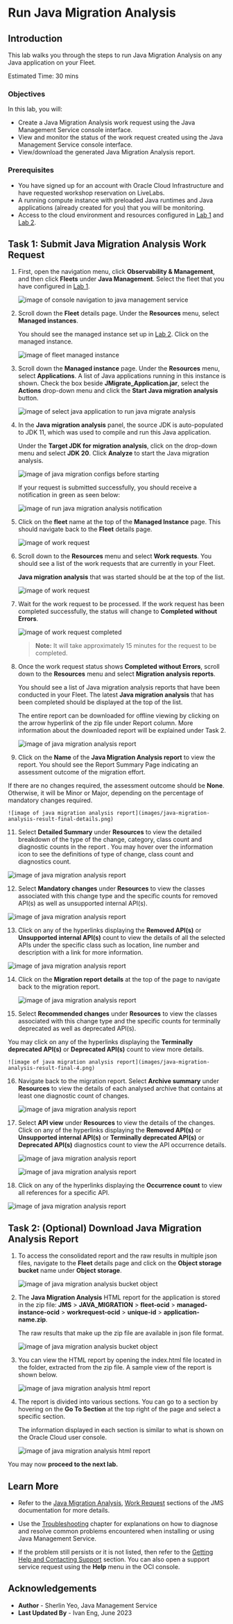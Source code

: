# Run Java Migration Analysis

## Introduction

This lab walks you through the steps to run Java Migration Analysis on any Java application on your Fleet.

Estimated Time: 30 mins

### Objectives

In this lab, you will:

* Create a Java Migration Analysis work request using the Java Management Service console interface.
* View and monitor the status of the work request created using the Java Management Service console interface.
* View/download the generated Java Migration Analysis report.

### Prerequisites

* You have signed up for an account with Oracle Cloud Infrastructure and have requested workshop reservation on LiveLabs.
* A running compute instance with preloaded Java runtimes and Java applications (already created for you) that you will be monitoring.
* Access to the cloud environment and resources configured in [Lab 1](?lab=setup-a-fleet) and [Lab 2](?lab=install-management-agent-script).

## Task 1: Submit Java Migration Analysis Work Request

1. First, open the navigation menu, click **Observability & Management**, and then click **Fleets** under **Java Management**. Select the fleet that you have configured in [Lab 1](?lab=setup-a-fleet).
  
    ![image of console navigation to java management service](images/console-navigation-jms.png)

2. Scroll down the **Fleet** details page. Under the **Resources** menu, select **Managed instances**.

    You should see the managed instance set up in [Lab 2](?lab=install-management-agent-script). Click on the managed instance.

    ![image of fleet managed instance](images/fleet-managed-instance.png)

3. Scroll down the **Managed instance** page. Under the **Resources** menu, select **Applications**. A list of Java applications running in this instance is shown. Check the box beside **JMigrate_Application.jar**, select the **Actions** drop-down menu and click the **Start Java migration analysis** button.

    ![image of select java application to run java migrate analysis](images/select-app-run-java-migrate.png)

5. In the **Java migration analysis** panel, the source JDK is auto-populated to JDK 11, which was used to compile and run this Java application.

   Under the **Target JDK for migration analysis**, click on the drop-down menu and select **JDK 20**. Click **Analyze** to start the Java migration analysis.

    ![image of java migration configs before starting](images/java-migration-analysis-config-start.png)

    If your request is submitted successfully, you should receive a notification in green as seen below:

    ![image of run java migration analysis notification](images/run-java-migration-analysis-notification.png)

6. Click on the **fleet** name at the top of the **Managed Instance** page. This should navigate back to the **Fleet** details page.

    ![image of work request](images/java-migration-fleet-details-breadcrumb.png)

7. Scroll down to the **Resources** menu and select **Work requests**. You should see a list of the work requests that are currently in your Fleet.

   **Java migration analysis** that was started should be at the top of the list.
  
    ![image of work request](images/java-migration-analysis-work-request-started.png)

8. Wait for the work request to be processed. If the work request has been completed successfully, the status will change to **Completed without Errors**.
  
    ![image of work request completed](images/java-migration-analysis-work-request-completed.png)

    >**Note:** It will take approximately 15 minutes for the request to be completed.

9. Once the work request status shows **Completed without Errors**, scroll down to the **Resources** menu and select **Migration analysis reports**.

   You should see a list of Java migration analysis reports that have been conducted in your Fleet. The latest **Java migration analysis** that has been completed should be displayed at the top of the list.

    The entire report can be downloaded for offline viewing by clicking on the arrow hyperlink of the zip file under Report column. More information about the downloaded report will be explained under Task 2.

    ![image of java migration analysis report](images/java-migration-analysis-result-final.png)

10. Click on the **Name** of the **Java Migration Analysis report** to view the report. You should see the Report Summary Page indicating an assessment outcome of the migration effort. 

   If there are no changes required, the assessment outcome should be **None**. Otherwise, it will be Minor or Major, depending on the percentage of mandatory changes required.

    ![image of java migration analysis report](images/java-migration-analysis-result-final-details.png)

11. Select **Detailed Summary** under **Resources** to view the detailed breakdown of the type of the change, category, class count and diagnostic counts in the report . You may hover over the information icon to see the definitions of type of change, class count and diagnostics count.

   ![image of java migration analysis report](images/java-migration-analysis-result-final-1.png)

12. Select **Mandatory changes** under **Resources** to view the classes associated with this change type and the specific counts for removed API(s) as well as unsupported internal API(s).

   ![image of java migration analysis report](images/java-migration-analysis-result-final-2.png)

13. Click on any of the hyperlinks displaying the **Removed API(s)** or **Unsupported internal API(s)** count to view the details of all the selected APIs under the specific class such as location, line number and description with a link for more information.

   ![image of java migration analysis report](images/java-migration-analysis-result-final-3.png)

14. Click on the **Migration report details** at the top of the page to navigate back to the migration report.

    ![image of java migration analysis report](images/migration-report-breadcrumb.png)

15. Select **Recommended changes** under **Resources** to view the classes associated with this change type and the specific counts for terminally deprecated as well as deprecated API(s).

   You may click on any of the hyperlinks displaying the **Terminally deprecated API(s)** or **Deprecated API(s)** count to view more details.

    ![image of java migration analysis report](images/java-migration-analysis-result-final-4.png)

16. Navigate back to the migration report. Select **Archive summary** under **Resources** to view the details of each analysed archive that contains at least one diagnostic count of changes.

    ![image of java migration analysis report](images/java-migration-analysis-result-final-5.png)

17. Select **API view** under **Resources** to view the details of the changes. Click on any of the hyperlinks displaying the **Removed API(s)** or **Unsupported internal API(s)** or **Terminally deprecated API(s)** or **Deprecated API(s)** diagnostics count to view the API occurrence details.

    ![image of java migration analysis report](images/java-migration-analysis-result-final-6.png)

    ![image of java migration analysis report](images/java-migration-analysis-result-final-7.png)

18. Click on any of the hyperlinks displaying the **Occurrence count** to view all references for a specific API.

   ![image of java migration analysis report](images/java-migration-analysis-result-final-8.png)

## Task 2: (Optional) Download Java Migration Analysis Report

1. To access the consolidated report and the raw results in multiple json files, navigate to the **Fleet** details page and click on the **Object storage bucket** name under **Object storage**.

   ![image of java migration analysis bucket object](images/object-storage-bucket-link.png)

2. The **Java Migration Analysis** HTML report for the application is stored in the zip file: **JMS** > **JAVA_MIGRATION** > **fleet-ocid** > **managed-instance-ocid** > **workrequest-ocid** > **unique-id** > **application-name.zip**. 
   
   The raw results that make up the zip file are available in json file format.

    ![image of java migration analysis bucket object](images/java-migration-analysis-download.png)

3. You can view the HTML report by opening the index.html file located in the folder, extracted from the zip file. A sample view of the report is shown below.

   ![image of java migration analysis html report](images/java-migration-analysis-html-report-1.png)

4. The report is divided into various sections.  You can go to a section by hovering on the **Go To Section** at the top right of the page and select a specific section.

   The information displayed in each section is similar to what is shown on the Oracle Cloud user console.

   ![image of java migration analysis html report](images/java-migration-analysis-html-report-2.png)


You may now **proceed to the next lab.**

## Learn More
 * Refer to the [Java Migration Analysis](https://docs.oracle.com/en-us/iaas/jms/doc/advanced-features.html#GUID-964AEA8E-BAE9-4DD0-83F8-999A158860B9), [Work Request](https://docs.oracle.com/en-us/iaas/jms/doc/using-java-management-service.html#GUID-77AEEBC0-93A5-4E99-96D6-BEE0FEE4539F) sections of the JMS documentation for more details.

 * Use the [Troubleshooting](https://docs.oracle.com/en-us/iaas/jms/doc/troubleshooting.html#GUID-2D613C72-10F3-4905-A306-4F2673FB1CD3) chapter for explanations on how to diagnose and resolve common problems encountered when installing or using Java Management Service.

 * If the problem still persists or it is not listed, then refer to the [Getting Help and Contacting Support](https://docs.oracle.com/en-us/iaas/Content/GSG/Tasks/contactingsupport.htm) section. You can also open a support service request using the **Help** menu in the OCI console.

## Acknowledgements

* **Author** - Sherlin Yeo, Java Management Service
* **Last Updated By** - Ivan Eng, June 2023

